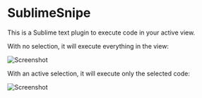 SublimeSnipe
============

This is a Sublime text plugin to execute code in your active view.

With no selection, it will execute everything in the view:

![Screenshot](https://raw.github.com/harveyr/SublimeSnipe/master/snipe1.jpg)


With an active selection, it will execute only the selected code:

![Screenshot](https://raw.github.com/harveyr/SublimeSnipe/master/snipe2.jpg)
